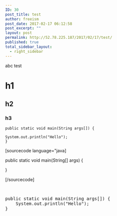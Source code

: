 ```yaml
---
ID: 30
post_title: test
author: freeism
post_date: 2017-02-17 06:12:58
post_excerpt: ""
layout: post
permalink: http://52.78.225.187/2017/02/17/test/
published: true
total_sidebar_layout:
  - right_sidebar
---
```

abc test

<h1>h1</h1>

<h2>h2</h2>

<h3>h3</h3>

<pre><code class="java">public static void main(String args[]) {

System.out.println("Hello");
}
</code></pre>

[sourcecode language="java]

public static void main(String[] args) {

}

[/sourcecode]

&nbsp;

<pre class="lang:java decode:true ">public static void main(String args[]) {
    System.out.println("Hello");
}</pre>

&nbsp;